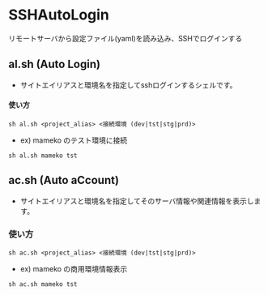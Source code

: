 # SSHAutoLogin
リモートサーバから設定ファイル(yaml)を読み込み、SSHでログインする

## al.sh (Auto Login)

* サイトエイリアスと環境名を指定してsshログインするシェルです。


#### 使い方

`sh al.sh <project_alias> <接続環境 (dev|tst|stg|prd)>`


* ex) mameko のテスト環境に接続

`sh al.sh mameko tst`




## ac.sh (Auto aCcount)

* サイトエイリアスと環境名を指定してそのサーバ情報や関連情報を表示します。

### 使い方

`sh ac.sh <project_alias> <接続環境 (dev|tst|stg|prd)>`


* ex) mameko の商用環境情報表示

`sh ac.sh mameko tst`

